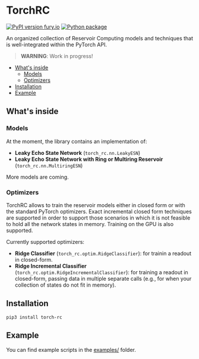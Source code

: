 # TorchRC
[![PyPI version fury.io](https://badge.fury.io/py/torch-rc.svg)](https://pypi.python.org/pypi/torch-rc/) [![Python package](https://github.com/danieleds/TorchRC/actions/workflows/python-package.yml/badge.svg)](https://github.com/danieleds/TorchRC/actions/workflows/python-package.yml)

An organized collection of Reservoir Computing models and techniques that is well-integrated within the PyTorch API.

> **WARNING**: Work in progress!

* [What's inside](#whats-inside)
  * [Models](#models)
  * [Optimizers](#optimizers)
* [Installation](#installation)
* [Example](#example)

## What's inside

### Models

At the moment, the library contains an implementation of:

 * **Leaky Echo State Network** (`torch_rc.nn.LeakyESN`)
 * **Leaky Echo State Network with Ring or Multiring Reservoir** (`torch_rc.nn.MultiringESN`)

More models are coming.

### Optimizers

TorchRC allows to train the reservoir models either in closed form or with the standard PyTorch optimizers.
Exact incremental closed form techniques are supported in order to support those scenarios in which it is not feasible to hold all the network states in memory.
Training on the GPU is also supported.

Currently supported optimizers:

 * **Ridge Classifier** (`torch_rc.optim.RidgeClassifier`): for trainin a readout in closed-form. 
 * **Ridge Incremental Classifier** (`torch_rc.optim.RidgeIncrementalClassifier`): for training a readout in closed-form,
   passing data in multiple separate calls (e.g., for when your collection of states do not fit in memory).

## Installation

    pip3 install torch-rc

## Example

You can find example scripts in the [examples/](examples/) folder. 
